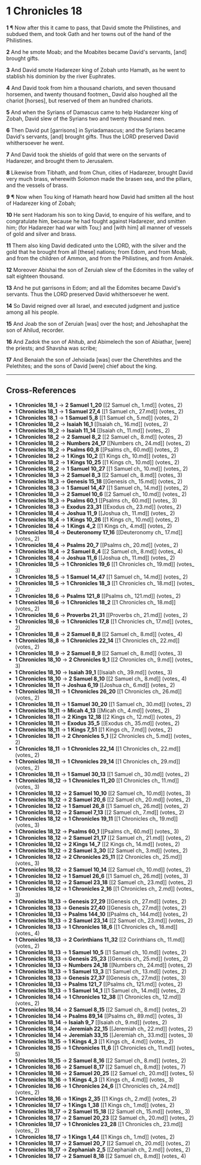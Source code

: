 # 1 Chronicles 18

**1** ¶ Now after this it came to pass, that David smote the Philistines, and subdued them, and took Gath and her towns out of the hand of the Philistines.

**2** And he smote Moab; and the Moabites became David's servants, [and] brought gifts.

**3** And David smote Hadarezer king of Zobah unto Hamath, as he went to stablish his dominion by the river Euphrates.

**4** And David took from him a thousand chariots, and seven thousand horsemen, and twenty thousand footmen_ David also houghed all the chariot [horses], but reserved of them an hundred chariots.

**5** And when the Syrians of Damascus came to help Hadarezer king of Zobah, David slew of the Syrians two and twenty thousand men.

**6** Then David put [garrisons] in Syriadamascus; and the Syrians became David's servants, [and] brought gifts. Thus the LORD preserved David whithersoever he went.

**7** And David took the shields of gold that were on the servants of Hadarezer, and brought them to Jerusalem.

**8** Likewise from Tibhath, and from Chun, cities of Hadarezer, brought David very much brass, wherewith Solomon made the brasen sea, and the pillars, and the vessels of brass.

**9** ¶ Now when Tou king of Hamath heard how David had smitten all the host of Hadarezer king of Zobah;

**10** He sent Hadoram his son to king David, to enquire of his welfare, and to congratulate him, because he had fought against Hadarezer, and smitten him; (for Hadarezer had war with Tou;) and [with him] all manner of vessels of gold and silver and brass.

**11** Them also king David dedicated unto the LORD, with the silver and the gold that he brought from all [these] nations; from Edom, and from Moab, and from the children of Ammon, and from the Philistines, and from Amalek.

**12** Moreover Abishai the son of Zeruiah slew of the Edomites in the valley of salt eighteen thousand.

**13** And he put garrisons in Edom; and all the Edomites became David's servants. Thus the LORD preserved David whithersoever he went.

**14** So David reigned over all Israel, and executed judgment and justice among all his people.

**15** And Joab the son of Zeruiah [was] over the host; and Jehoshaphat the son of Ahilud, recorder.

**16** And Zadok the son of Ahitub, and Abimelech the son of Abiathar, [were] the priests; and Shavsha was scribe;

**17** And Benaiah the son of Jehoiada [was] over the Cherethites and the Pelethites; and the sons of David [were] chief about the king.

---

## Cross-References

- **1 Chronicles 18_1** → **2 Samuel 1_20** [[2 Samuel ch_ 1.md]] (votes_ 2)
- **1 Chronicles 18_1** → **1 Samuel 27_4** [[1 Samuel ch_ 27.md]] (votes_ 2)
- **1 Chronicles 18_1** → **1 Samuel 5_8** [[1 Samuel ch_ 5.md]] (votes_ 2)
- **1 Chronicles 18_2** → **Isaiah 16_1** [[Isaiah ch_ 16.md]] (votes_ 2)
- **1 Chronicles 18_2** → **Isaiah 11_14** [[Isaiah ch_ 11.md]] (votes_ 2)
- **1 Chronicles 18_2** → **2 Samuel 8_2** [[2 Samuel ch_ 8.md]] (votes_ 2)
- **1 Chronicles 18_2** → **Numbers 24_17** [[Numbers ch_ 24.md]] (votes_ 2)
- **1 Chronicles 18_2** → **Psalms 60_8** [[Psalms ch_ 60.md]] (votes_ 2)
- **1 Chronicles 18_2** → **1 Kings 10_2** [[1 Kings ch_ 10.md]] (votes_ 2)
- **1 Chronicles 18_2** → **1 Kings 10_25** [[1 Kings ch_ 10.md]] (votes_ 2)
- **1 Chronicles 18_2** → **1 Samuel 10_27** [[1 Samuel ch_ 10.md]] (votes_ 2)
- **1 Chronicles 18_3** → **2 Samuel 8_3** [[2 Samuel ch_ 8.md]] (votes_ 3)
- **1 Chronicles 18_3** → **Genesis 15_18** [[Genesis ch_ 15.md]] (votes_ 2)
- **1 Chronicles 18_3** → **1 Samuel 14_47** [[1 Samuel ch_ 14.md]] (votes_ 2)
- **1 Chronicles 18_3** → **2 Samuel 10_6** [[2 Samuel ch_ 10.md]] (votes_ 2)
- **1 Chronicles 18_3** → **Psalms 60_1** [[Psalms ch_ 60.md]] (votes_ 3)
- **1 Chronicles 18_3** → **Exodus 23_31** [[Exodus ch_ 23.md]] (votes_ 2)
- **1 Chronicles 18_4** → **Joshua 11_9** [[Joshua ch_ 11.md]] (votes_ 2)
- **1 Chronicles 18_4** → **1 Kings 10_26** [[1 Kings ch_ 10.md]] (votes_ 2)
- **1 Chronicles 18_4** → **1 Kings 4_2** [[1 Kings ch_ 4.md]] (votes_ 2)
- **1 Chronicles 18_4** → **Deuteronomy 17_16** [[Deuteronomy ch_ 17.md]] (votes_ 2)
- **1 Chronicles 18_4** → **Psalms 20_7** [[Psalms ch_ 20.md]] (votes_ 2)
- **1 Chronicles 18_4** → **2 Samuel 8_4** [[2 Samuel ch_ 8.md]] (votes_ 4)
- **1 Chronicles 18_4** → **Joshua 11_6** [[Joshua ch_ 11.md]] (votes_ 2)
- **1 Chronicles 18_5** → **1 Chronicles 19_6** [[1 Chronicles ch_ 19.md]] (votes_ 3)
- **1 Chronicles 18_5** → **1 Samuel 14_47** [[1 Samuel ch_ 14.md]] (votes_ 2)
- **1 Chronicles 18_5** → **1 Chronicles 18_3** [[1 Chronicles ch_ 18.md]] (votes_ 2)
- **1 Chronicles 18_6** → **Psalms 121_8** [[Psalms ch_ 121.md]] (votes_ 2)
- **1 Chronicles 18_6** → **1 Chronicles 18_2** [[1 Chronicles ch_ 18.md]] (votes_ 2)
- **1 Chronicles 18_6** → **Proverbs 21_31** [[Proverbs ch_ 21.md]] (votes_ 2)
- **1 Chronicles 18_6** → **1 Chronicles 17_8** [[1 Chronicles ch_ 17.md]] (votes_ 2)
- **1 Chronicles 18_8** → **2 Samuel 8_8** [[2 Samuel ch_ 8.md]] (votes_ 4)
- **1 Chronicles 18_8** → **1 Chronicles 22_14** [[1 Chronicles ch_ 22.md]] (votes_ 2)
- **1 Chronicles 18_9** → **2 Samuel 8_9** [[2 Samuel ch_ 8.md]] (votes_ 3)
- **1 Chronicles 18_10** → **2 Chronicles 9_1** [[2 Chronicles ch_ 9.md]] (votes_ 3)
- **1 Chronicles 18_10** → **Isaiah 39_1** [[Isaiah ch_ 39.md]] (votes_ 3)
- **1 Chronicles 18_10** → **2 Samuel 8_10** [[2 Samuel ch_ 8.md]] (votes_ 4)
- **1 Chronicles 18_11** → **Joshua 6_19** [[Joshua ch_ 6.md]] (votes_ 2)
- **1 Chronicles 18_11** → **1 Chronicles 26_20** [[1 Chronicles ch_ 26.md]] (votes_ 2)
- **1 Chronicles 18_11** → **1 Samuel 30_20** [[1 Samuel ch_ 30.md]] (votes_ 2)
- **1 Chronicles 18_11** → **Micah 4_13** [[Micah ch_ 4.md]] (votes_ 2)
- **1 Chronicles 18_11** → **2 Kings 12_18** [[2 Kings ch_ 12.md]] (votes_ 2)
- **1 Chronicles 18_11** → **Exodus 35_5** [[Exodus ch_ 35.md]] (votes_ 2)
- **1 Chronicles 18_11** → **1 Kings 7_51** [[1 Kings ch_ 7.md]] (votes_ 2)
- **1 Chronicles 18_11** → **2 Chronicles 5_1** [[2 Chronicles ch_ 5.md]] (votes_ 2)
- **1 Chronicles 18_11** → **1 Chronicles 22_14** [[1 Chronicles ch_ 22.md]] (votes_ 2)
- **1 Chronicles 18_11** → **1 Chronicles 29_14** [[1 Chronicles ch_ 29.md]] (votes_ 2)
- **1 Chronicles 18_11** → **1 Samuel 30_13** [[1 Samuel ch_ 30.md]] (votes_ 2)
- **1 Chronicles 18_12** → **1 Chronicles 11_20** [[1 Chronicles ch_ 11.md]] (votes_ 3)
- **1 Chronicles 18_12** → **2 Samuel 10_10** [[2 Samuel ch_ 10.md]] (votes_ 3)
- **1 Chronicles 18_12** → **2 Samuel 20_6** [[2 Samuel ch_ 20.md]] (votes_ 2)
- **1 Chronicles 18_12** → **1 Samuel 26_8** [[1 Samuel ch_ 26.md]] (votes_ 2)
- **1 Chronicles 18_12** → **2 Samuel 7_13** [[2 Samuel ch_ 7.md]] (votes_ 2)
- **1 Chronicles 18_12** → **1 Chronicles 19_11** [[1 Chronicles ch_ 19.md]] (votes_ 3)
- **1 Chronicles 18_12** → **Psalms 60_1** [[Psalms ch_ 60.md]] (votes_ 3)
- **1 Chronicles 18_12** → **2 Samuel 21_17** [[2 Samuel ch_ 21.md]] (votes_ 2)
- **1 Chronicles 18_12** → **2 Kings 14_7** [[2 Kings ch_ 14.md]] (votes_ 2)
- **1 Chronicles 18_12** → **2 Samuel 3_30** [[2 Samuel ch_ 3.md]] (votes_ 2)
- **1 Chronicles 18_12** → **2 Chronicles 25_11** [[2 Chronicles ch_ 25.md]] (votes_ 3)
- **1 Chronicles 18_12** → **2 Samuel 10_14** [[2 Samuel ch_ 10.md]] (votes_ 2)
- **1 Chronicles 18_12** → **1 Samuel 26_6** [[1 Samuel ch_ 26.md]] (votes_ 3)
- **1 Chronicles 18_12** → **2 Samuel 23_18** [[2 Samuel ch_ 23.md]] (votes_ 2)
- **1 Chronicles 18_12** → **1 Chronicles 2_16** [[1 Chronicles ch_ 2.md]] (votes_ 3)
- **1 Chronicles 18_13** → **Genesis 27_29** [[Genesis ch_ 27.md]] (votes_ 2)
- **1 Chronicles 18_13** → **Genesis 27_40** [[Genesis ch_ 27.md]] (votes_ 2)
- **1 Chronicles 18_13** → **Psalms 144_10** [[Psalms ch_ 144.md]] (votes_ 2)
- **1 Chronicles 18_13** → **2 Samuel 23_14** [[2 Samuel ch_ 23.md]] (votes_ 2)
- **1 Chronicles 18_13** → **1 Chronicles 18_6** [[1 Chronicles ch_ 18.md]] (votes_ 4)
- **1 Chronicles 18_13** → **2 Corinthians 11_32** [[2 Corinthians ch_ 11.md]] (votes_ 2)
- **1 Chronicles 18_13** → **1 Samuel 10_5** [[1 Samuel ch_ 10.md]] (votes_ 2)
- **1 Chronicles 18_13** → **Genesis 25_23** [[Genesis ch_ 25.md]] (votes_ 2)
- **1 Chronicles 18_13** → **Numbers 24_18** [[Numbers ch_ 24.md]] (votes_ 2)
- **1 Chronicles 18_13** → **1 Samuel 13_3** [[1 Samuel ch_ 13.md]] (votes_ 2)
- **1 Chronicles 18_13** → **Genesis 27_37** [[Genesis ch_ 27.md]] (votes_ 3)
- **1 Chronicles 18_13** → **Psalms 121_7** [[Psalms ch_ 121.md]] (votes_ 2)
- **1 Chronicles 18_13** → **1 Samuel 14_1** [[1 Samuel ch_ 14.md]] (votes_ 2)
- **1 Chronicles 18_14** → **1 Chronicles 12_38** [[1 Chronicles ch_ 12.md]] (votes_ 2)
- **1 Chronicles 18_14** → **2 Samuel 8_15** [[2 Samuel ch_ 8.md]] (votes_ 2)
- **1 Chronicles 18_14** → **Psalms 89_14** [[Psalms ch_ 89.md]] (votes_ 3)
- **1 Chronicles 18_14** → **Isaiah 9_7** [[Isaiah ch_ 9.md]] (votes_ 2)
- **1 Chronicles 18_14** → **Jeremiah 22_15** [[Jeremiah ch_ 22.md]] (votes_ 2)
- **1 Chronicles 18_14** → **Jeremiah 33_15** [[Jeremiah ch_ 33.md]] (votes_ 3)
- **1 Chronicles 18_15** → **1 Kings 4_3** [[1 Kings ch_ 4.md]] (votes_ 2)
- **1 Chronicles 18_15** → **1 Chronicles 11_6** [[1 Chronicles ch_ 11.md]] (votes_ 5)
- **1 Chronicles 18_15** → **2 Samuel 8_16** [[2 Samuel ch_ 8.md]] (votes_ 2)
- **1 Chronicles 18_16** → **2 Samuel 8_17** [[2 Samuel ch_ 8.md]] (votes_ 7)
- **1 Chronicles 18_16** → **2 Samuel 20_25** [[2 Samuel ch_ 20.md]] (votes_ 5)
- **1 Chronicles 18_16** → **1 Kings 4_3** [[1 Kings ch_ 4.md]] (votes_ 3)
- **1 Chronicles 18_16** → **1 Chronicles 24_6** [[1 Chronicles ch_ 24.md]] (votes_ 2)
- **1 Chronicles 18_16** → **1 Kings 2_35** [[1 Kings ch_ 2.md]] (votes_ 2)
- **1 Chronicles 18_17** → **1 Kings 1_38** [[1 Kings ch_ 1.md]] (votes_ 2)
- **1 Chronicles 18_17** → **2 Samuel 15_18** [[2 Samuel ch_ 15.md]] (votes_ 3)
- **1 Chronicles 18_17** → **2 Samuel 20_23** [[2 Samuel ch_ 20.md]] (votes_ 2)
- **1 Chronicles 18_17** → **1 Chronicles 23_28** [[1 Chronicles ch_ 23.md]] (votes_ 2)
- **1 Chronicles 18_17** → **1 Kings 1_44** [[1 Kings ch_ 1.md]] (votes_ 2)
- **1 Chronicles 18_17** → **2 Samuel 20_7** [[2 Samuel ch_ 20.md]] (votes_ 2)
- **1 Chronicles 18_17** → **Zephaniah 2_5** [[Zephaniah ch_ 2.md]] (votes_ 2)
- **1 Chronicles 18_17** → **2 Samuel 8_18** [[2 Samuel ch_ 8.md]] (votes_ 4)
